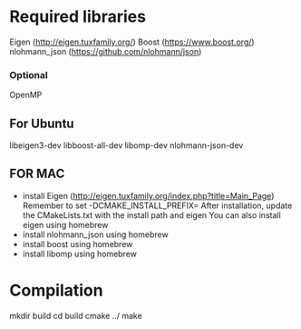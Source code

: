 # Required libraries
Eigen (http://eigen.tuxfamily.org/)
Boost (https://www.boost.org/)
nlohmann_json (https://github.com/nlohmann/json)
### Optional
OpenMP

## For Ubuntu
libeigen3-dev
libboost-all-dev
libomp-dev
nlohmann-json-dev


## FOR MAC
- install Eigen (http://eigen.tuxfamily.org/index.php?title=Main_Page)
Remember to set -DCMAKE_INSTALL_PREFIX=
    After installation, update the CMakeLists.txt with the install path and eigen
    You can also install eigen using homebrew
- install nlohmann_json using homebrew
- install boost using homebrew
- install libomp using homebrew

# Compilation

mkdir build
cd build
cmake ../
make


